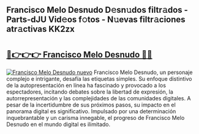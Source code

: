 ## Francisco Melo Desnudo D𝚎sn𝚞dos filtr𝚊dos - Parts-dJU Vid𝚎os f𝚘tos - N𝚞evas filtr𝚊ciones atr𝚊ctivas KK2zx

# <h2><a href="http://mbbyli.tromn.icu/?c=Francisco+Melo+Desnudo">🔗👉👉👉 Francisco Melo Desnudo 🔗🔗</a></h2>

[![Francisco Melo Desnudo nuevo](https://i.imgur.com/pEAQMta.gif)](http://mbbyli.tromn.icu/?c=Francisco+Melo+Desnudo)
Francisco Melo Desnudo, un personaje complejo e intrigante, desafía las etiquetas simples. Su enfoque distintivo de la autopresentación en línea ha fascinado y provocado a los espectadores, incitando debates sobre la libertad de expresión, la autorrepresentación y las complejidades de las comunidades digitales. A pesar de la incertidumbre de sus próximos pasos, su impacto en el panorama digital es significativo. Impulsado por una determinación inquebrantable y un carisma innegable, el progreso de Francisco Melo Desnudo en el mundo digital es ilimitado.
